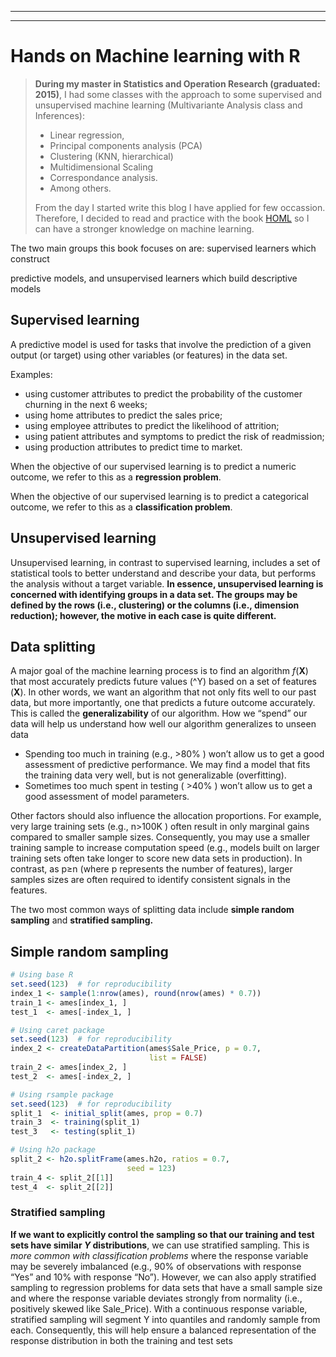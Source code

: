 
---
---

# Hands on Machine learning with R

> **During my master in Statistics and Operation Research (graduated: 2015)**,
> I had some classes with the approach to some supervised and unsupervised
> machine learning (Multivariante Analysis class and Inferences):
> - Linear regression,
> - Principal components analysis (PCA)
> - Clustering (KNN, hierarchical)
> - Multidimensional Scaling
> - Correspondance analysis.
> - Among others.
>
> From the day I started write this blog I have applied for
> few occassion. Therefore, I decided to read and practice with the book
> [HOML](https://bradleyboehmke.github.io/HOML/) so I can have a stronger knowledge
> on machine learning.

The two main groups this book focuses on are: supervised learners which construct

predictive models, and unsupervised learners which build descriptive models

## Supervised learning

A predictive model is used for tasks that involve the prediction of a given
output (or target) using other variables (or features) in the data set.

Examples:
 - using customer attributes to predict the probability of the customer churning in the next 6 weeks;
 - using home attributes to predict the sales price;
 - using employee attributes to predict the likelihood of attrition;
 - using patient attributes and symptoms to predict the risk of readmission;
 - using production attributes to predict time to market.

When the objective of our supervised learning is to predict a numeric outcome,
we refer to this as a **regression problem**.

When the objective of our supervised learning is to predict a categorical outcome,
we refer to this as a **classification problem**.

## Unsupervised learning

Unsupervised learning, in contrast to supervised learning, includes a set of
statistical tools to better understand and describe your data, but performs the
analysis without a target variable. **In essence, unsupervised learning is concerned
with identifying groups in a data set. The groups may be defined by the rows
(i.e., clustering) or the columns (i.e., dimension reduction); however, the
motive in each case is quite different.**

## Data splitting
A major goal of the machine learning process is to find an algorithm
_f_(**X**) that most accurately predicts future values (^Y) based on a set of features
(**X**). In other words, we want an algorithm that not only fits well to our past
data, but more importantly, one that predicts a future outcome accurately.
This is called the **generalizability** of our algorithm. How we “spend” our data
will help us understand how well our algorithm generalizes to unseen data

 - Spending too much in training (e.g.,  >80% ) won’t allow us to get a good
   assessment of predictive performance. We may find a model that fits the
   training data very well, but is not generalizable (overfitting).
 - Sometimes too much spent in testing ( >40% ) won’t allow us to get a good
   assessment of model parameters.

Other factors should also influence the allocation proportions. For example,
very large training sets (e.g.,  n>100K ) often result in only marginal gains
compared to smaller sample sizes. Consequently, you may use a smaller training
sample to increase computation speed (e.g., models built on larger training
sets often take longer to score new data sets in production). In contrast, as
p≥n  (where p represents the number of features), larger samples sizes are often
required to identify consistent signals in the features.

The two most common ways of splitting data include **simple random sampling** and
**stratified sampling.**



## Simple random sampling

```r
# Using base R
set.seed(123)  # for reproducibility
index_1 <- sample(1:nrow(ames), round(nrow(ames) * 0.7))
train_1 <- ames[index_1, ]
test_1  <- ames[-index_1, ]

# Using caret package
set.seed(123)  # for reproducibility
index_2 <- createDataPartition(ames$Sale_Price, p = 0.7,
                               list = FALSE)
train_2 <- ames[index_2, ]
test_2  <- ames[-index_2, ]

# Using rsample package
set.seed(123)  # for reproducibility
split_1  <- initial_split(ames, prop = 0.7)
train_3  <- training(split_1)
test_3   <- testing(split_1)

# Using h2o package
split_2 <- h2o.splitFrame(ames.h2o, ratios = 0.7,
                          seed = 123)
train_4 <- split_2[[1]]
test_4  <- split_2[[2]]
```

### Stratified sampling

**If we want to explicitly control the sampling so that our training and test sets
have similar _Y_  distributions**, we can use stratified sampling. This is _more
common with classification problems_ where the response variable may be severely
imbalanced (e.g., 90% of observations with response “Yes” and 10% with response
“No”).
However, we can also apply stratified sampling to regression problems for data
sets that have a small sample size and where the response variable deviates
strongly from normality (i.e., positively skewed like Sale\_Price). With a
continuous response variable, stratified sampling will segment
Y into quantiles and randomly sample from each. Consequently, this will help
ensure a balanced representation of the response distribution in both the
training and test sets
